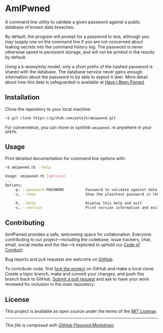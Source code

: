 # AmIPwned
A command line utility to validate a given password against a public database of
known data breaches.

By default, the program will prompt for a password to test, although you may
supply one on the command line if you are not concerned about leaking secrets
into the command history log. The password is never otherwise saved to
persistent storage, and will not be printed in the results by default.

Using a k-anonymity model, only a short prefix of the hashed password is shared
with the database. The database service never gains enough information about the
password to be able to exploit it later. More detail about how this data is
safeguarded is available at [Have I Been Pwned][hipb].

## Installation
Clone the repository to your local machine:
```bash
~$ git clone https://github.com/petejh/amipwned.git
```
For convenience, you can move or symlink `amipwned.rb` anywhere in your `$PATH.`

## Usage
Print detailed documentation for command line options with:
```bash
~$ amipwned.rb --help

Usage: amipwned.rb [options]
...
Options:
    -p, --password PASSWORD          Password to validate against data breaches
    -s, --show                       Show the plaintext password in the results

    -h, --help                       Display this help and exit
    -v, --version                    Print version information and exit
```

## Contributing
AmIPwned provides a safe, welcoming space for collaboration. Everyone
contributing to our project—including the codebase, issue trackers, chat, email,
social media and the like—is expected to uphold our [Code of Conduct][coc].

Bug reports and pull requests are welcome on [GitHub][orig].

To contribute code, first [fork the project][fork] on GitHub and make a local
clone. Create a topic branch, make and commit your changes, and push this
branch back to GitHub. [Submit a pull request][pull] and ask to have your work
reviewed for inclusion in the main repository.

## License
This project is available as open source under the terms of the [MIT License][mit].

---
_This file is composed with [GitHub Flavored Markdown][gfm]._

[coc]:  https://github.com/petejh/amipwned/blob/master/CODE_OF_CONDUCT.md
[fork]: https://help.github.co://help.github.com/en/github/getting-started-with-github/fork-a-repo
[gfm]:  https://github.github.com/gfm/
[hipb]: https://haveibeenpwned.com/Privacy
[orig]: https://github.com/petejh/amipwned
[mit]:  https://github.com/petejh/amipwned/blob/master/LICENSE.txt
[pull]: https://help.github.com/en/github/collaborating-with-issues-and-pull-requests/creating-a-pull-request-from-a-fork/
